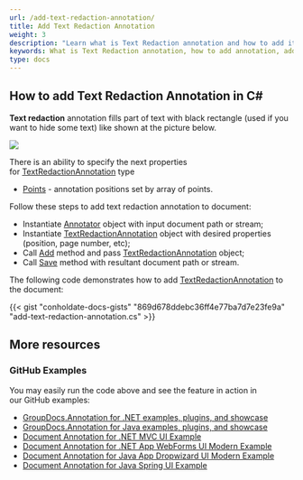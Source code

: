 ```yaml
---
url: /add-text-redaction-annotation/
title: Add Text Redaction Annotation
weight: 3
description: "Learn what is Text Redaction annotation and how to add it to a document programmatically using GroupDocs.Annotation API which is a part of Conholdate.Total for .NET."
keywords: What is Text Redaction annotation, how to add annotation, add Text Redaction annotation
type: docs
---
```


## How to add Text Redaction Annotation in C# 

**Text redaction** annotation fills part of text with black rectangle (used if you want to hide some text) like shown at the picture below.

![](https://docs.groupdocs.com/annotation/net/images/add-text-redaction-annotation.png)

There is an ability to specify the next properties for [TextRedactionAnnotation](https://apireference.groupdocs.com/net/annotation/groupdocs.annotation.models.annotationmodels/textredactionannotation) type

*   [Points](https://apireference.groupdocs.com/annotation/net/groupdocs.annotation.models.annotationmodels/textredactionannotation/properties/points) - annotation positions set by array of points.  
    

Follow these steps to add text redaction annotation to document:

*   Instantiate [Annotator](https://apireference.groupdocs.com/net/annotation/groupdocs.annotation/annotator) object with input document path or stream;
*   Instantiate [TextRedactionAnnotation](https://apireference.groupdocs.com/net/annotation/groupdocs.annotation.models.annotationmodels/textredactionannotation) object with desired properties (position, page number, etc);
*   Call [Add](https://apireference.groupdocs.com/net/annotation/groupdocs.annotation/annotator/methods/add) method and pass [TextRedactionAnnotation](https://apireference.groupdocs.com/net/annotation/groupdocs.annotation.models.annotationmodels/textredactionannotation) object;
*   Call [Save](https://apireference.groupdocs.com/net/annotation/groupdocs.annotation/annotator/methods/save/index) method with resultant document path or stream.  

The following code demonstrates how to add [TextRedactionAnnotation](https://apireference.groupdocs.com/net/annotation/groupdocs.annotation.models.annotationmodels/textredactionannotation) to the document:

{{< gist "conholdate-docs-gists" "869d678ddebc36ff4e77ba7d7e23fe9a" "add-text-redaction-annotation.cs" >}}
    

## More resources
### GitHub Examples
You may easily run the code above and see the feature in action in our GitHub examples:

*   [GroupDocs.Annotation for .NET examples, plugins, and showcase](https://github.com/groupdocs-annotation/GroupDocs.Annotation-for-.NET)
*   [GroupDocs.Annotation for Java examples, plugins, and showcase](https://github.com/groupdocs-annotation/GroupDocs.Annotation-for-Java)
*   [Document Annotation for .NET MVC UI Example](https://github.com/groupdocs-annotation/GroupDocs.Annotation-for-.NET-MVC)
*   [Document Annotation for .NET App WebForms UI Modern Example](https://github.com/groupdocs-annotation/GroupDocs.Annotation-for-.NET-WebForms)
*   [Document Annotation for Java App Dropwizard UI Modern Example](https://github.com/groupdocs-annotation/GroupDocs.Annotation-for-Java-Dropwizard)
*   [Document Annotation for Java Spring UI Example](https://github.com/groupdocs-annotation/GroupDocs.Annotation-for-Java-Spring)
    


